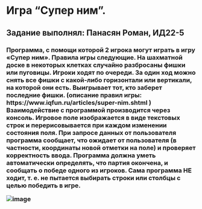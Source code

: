 <h1 >Игра “Супер ним”.


<h2>Задание выполнял: Панасян Роман, ИД22-5



<h3>Программа, с помощи которой 2 игрока могут играть в игру «Супер ним». Правила игры следующие. На шахматной доске в некоторых клетках случайно разбросаны фишки          или пуговицы. Игроки ходят по очереди. За один ход можно снять все фишки с какой-либо горизонтали или вертикали, на которой они есть. Выигрывает тот, кто заберет       последние фишки. (описание правил игры: https://www.iqfun.ru/articles/super-nim.shtml ) Взаимодействие с программой производится через консоль. Игровое поле            изображается в виде текстовых строк и перерисовывается при каждом изменении состояния поля. При запросе данных от пользователя программа сообщает, что ожидает от       пользователя (в частности, координаты новой отметки на поле) и проверяет корректность ввода. Программа должна уметь автоматически определять, что партия окончена, и    сообщать о победе одного из игроков. Сама программа НЕ ходит, т. е. не пытается выбирать строки или столбцы с целью победить в игре.

![image](https://user-images.githubusercontent.com/114242970/193869825-976c2182-a8ff-4efe-b318-58450fcde092.png)

